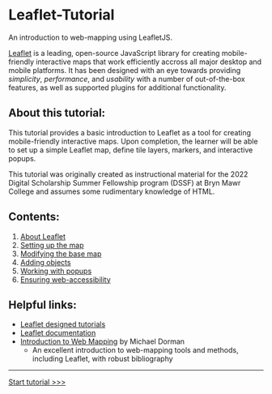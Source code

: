 # Leaflet-Tutorial

An introduction to web-mapping using LeafletJS.

[Leaflet](https://leafletjs.com/) is a leading, open-source JavaScript library for creating mobile-friendly interactive maps that work efficiently accross all major desktop and mobile platforms. It has been designed with an eye towards providing *simplicity*, *performance*, and *usability* with a number of out-of-the-box features, as well as supported plugins for additional functionality. 

## About this tutorial:

This tutorial provides a basic introduction to Leaflet as a tool for creating mobile-friendly interactive maps. Upon completion, the learner will be able to set up a simple Leaflet map, define tile layers, markers, and interactive popups. 

This tutorial was originally created as instructional material for the 2022 Digital Scholarship Summer Fellowship program (DSSF) at Bryn Mawr College and assumes some rudimentary knowledge of HTML.

## Contents:

1. [About Leaflet](topics/01-leaflet.md)
2. [Setting up the map](topics/02-prep.md)
3. [Modifying the base map](topics/03-mods.md)
4. [Adding objects](topics/04-obj.md)
5. [Working with popups](topics/05-pop.md)
6. [Ensuring web-accessibility](topics/06-access.md)

## Helpful links:

- [Leaflet designed tutorials](https://leafletjs.com/examples.html)
- [Leaflet documentation](https://leafletjs.com/reference.html)
- [Introduction to Web Mapping](http://132.72.155.230:3838/js/index.html) by Michael Dorman
  - An excellent introduction to web-mapping tools and methods, including Leaflet, with robust bibliography

---

[Start tutorial >>>](topics/01-leaflet.md)
